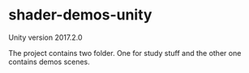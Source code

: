 # shader-demos-unity
Unity version 2017.2.0

The project contains two folder. One for study stuff and the other one contains demos scenes.
